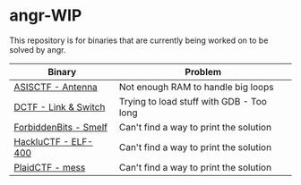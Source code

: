 # angr-WIP
This repository is for binaries that are currently being worked on to be solved by angr.

| Binary | Problem  |
|--------|----------|
| [ASISCTF - Antenna](./asis-ctf-finals-2014/antenna) | Not enough RAM to handle big loops |
| [DCTF - Link & Switch](./dctf-2015/link-and-switch-200) | Trying to load stuff with GDB - Too long |
| [ForbiddenBits - Smelf](./forbiddenbits-ctf-2013/smelf) | Can't find a way to print the solution |
| [HackluCTF - ELF-400](hackluctf-2013/elf-400) | Can't find a way to print the solution |
| [PlaidCTF - mess](./plaidctf-2013/mess) | Can't find a way to print the solution |
